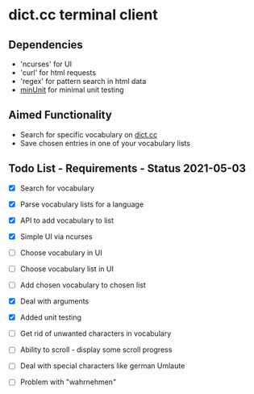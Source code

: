 # dict.cc terminal client

## Dependencies
- 'ncurses' for UI
- 'curl' for html requests
- 'regex' for pattern search in html data
- [minUnit](http://www.jera.com/techinfo/jtns/jtn002.html) for minimal unit testing

## Aimed Functionality
- Search for specific vocabulary on [dict.cc](https://dict.cc)
- Save chosen entries in one of your vocabulary lists

## Todo List - Requirements - Status 2021-05-03
- [x] Search for vocabulary
- [x] Parse vocabulary lists for a language
- [x] API to add vocabulary to list
- [x] Simple UI via ncurses
- [ ] Choose vocabulary in UI
- [ ] Choose vocabulary list in UI
- [ ] Add chosen vocabulary to chosen list
- [x] Deal with arguments
- [x] Added unit testing
- [ ] Get rid of unwanted characters in vocabulary
- [ ] Ability to scroll - display some scroll progress
- [ ] Deal with special characters like german Umlaute
- [ ] Problem with "wahrnehmen"

